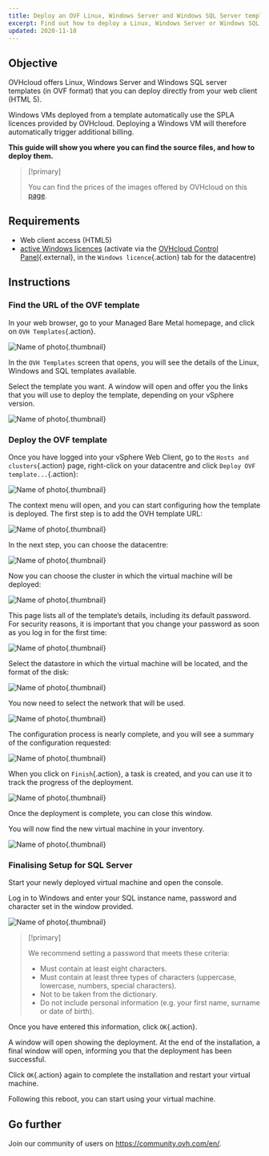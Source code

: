```yaml
---
title: Deploy an OVF Linux, Windows Server and Windows SQL Server template
excerpt: Find out how to deploy a Linux, Windows Server or Windows SQL Server template
updated: 2020-11-18
---
```


## Objective

OVHcloud offers Linux, Windows Server and Windows SQL server templates (in OVF format) that you can deploy directly from your web client (HTML 5).

Windows VMs deployed from a template automatically use the SPLA licences provided by OVHcloud. Deploying a Windows VM will therefore automatically trigger additional billing.

**This guide will show you where you can find the source files, and how to deploy them.**

> [!primary]
> 
> You can find the prices of the images offered by OVHcloud on this [page](https://www.ovhcloud.com/en-ca/managed-bare-metal/options/).
>

## Requirements

- Web client access (HTML5)
- [active Windows licences](manager-ovhcloud#windows-licence-tab.) (activate via the [OVHcloud Control Panel](https://ca.ovh.com/auth/?action=gotomanager&from=https://www.ovh.com/ca/en/&ovhSubsidiary=ca){.external}, in the `Windows licence`{.action} tab for the datacentre)

## Instructions

### Find the URL of the OVF template

In your web browser, go to your Managed Bare Metal homepage, and click on `OVH Templates`{.action}.

![Name of photo](gatewayssl.png){.thumbnail}

In the `OVH Templates` screen that opens, you will see the details of the Linux, Windows and SQL templates available. 

Select the template you want. A window will open and offer you the links that you will use to deploy the template, depending on your vSphere version.

![Name of photo](copylink.png){.thumbnail}

### Deploy the OVF template

Once you have logged into your vSphere Web Client, go to the `Hosts and clusters`{.action} page, right-click on your datacentre and click `Deploy OVF template...`{.action}:

![Name of photo](01selectdeploy.png){.thumbnail}

The context menu will open, and you can start configuring how the template is deployed. The first step is to add the OVH template URL:

![Name of photo](02puturl.png){.thumbnail}

In the next step, you can choose the datacentre:

![Name of photo](03selectdatacenter.png){.thumbnail}

Now you can choose the cluster in which the virtual machine will be deployed:

![Name of photo](04selectcluster.png){.thumbnail}

This page lists all of the template’s details, including its default password. For security reasons, it is important that you change your password as soon as you log in for the first time:

![Name of photo](05detailstemplate.png){.thumbnail}

Select the datastore in which the virtual machine will be located, and the format of the disk:

![Name of photo](06selectdatastore.png){.thumbnail}

You now need to select the network that will be used. 

![Name of photo](07selectnetwork.png){.thumbnail}

The configuration process is nearly complete, and you will see a summary of the configuration requested:

![Name of photo](08resume.png){.thumbnail}

When you click on `Finish`{.action}, a task is created, and you can use it to track the progress of the deployment.

![Name of photo](09startdeploy.png){.thumbnail}

Once the deployment is complete, you can close this window.

You will now find the new virtual machine in your inventory.

![Name of photo](10inventory.png){.thumbnail}

### Finalising Setup for SQL Server

Start your newly deployed virtual machine and open the console.

Log in to Windows and enter your SQL instance name, password and character set in the window provided.

![Name of photo](sqlinformations.png){.thumbnail}

> [!primary]
> 
> We recommend setting a password that meets these criteria:
> 
> * Must contain at least eight characters.
> * Must contain at least three types of characters (uppercase, lowercase, numbers, special characters).
> * Not to be taken from the dictionary.
> * Do not include personal information (e.g. your first name, surname or date of birth).
>

Once you have entered this information, click `OK`{.action}.

A window will open showing the deployment. At the end of the installation, a final window will open, informing you that the deployment has been successful.

Click `OK`{.action} again to complete the installation and restart your virtual machine.

Following this reboot, you can start using your virtual machine.

## Go further

Join our community of users on <https://community.ovh.com/en/>.
